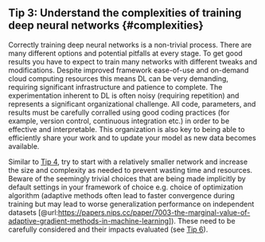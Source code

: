 ## Tip 3: Understand the complexities of training deep neural networks {#complexities}

Correctly training deep neural networks is a non-trivial process.
There are many different options and potential pitfalls at every stage.
To get good results you have to expect to train many networks with different tweaks and modifications.
Despite improved framework ease-of-use and on-demand cloud computing resources this means DL can be very demanding, requiring significant infrastructure and patience to complete.
The experimentation inherent to DL is often noisy (requiring repetition) and represents a significant organizational challenge.
All code, parameters, and results must be carefully corralled using good coding practices (for example, version control, continuous integration etc.) in order to be effective and interpretable.
This organization is also key to being able to efficiently share your work and to update your model as new data becomes available. 


Similar to [Tip 4](#baselines), try to start with a relatively smaller network and increase the size and complexity as needed to prevent wasting time and resources. 
Beware of the seemingly trivial choices that are being made implicitly by default settings in your framework of choice e.g. choice of optimization algorithm (adaptive methods often lead to faster convergence during training but may lead to worse generalization performance on independent datasets [@url:https://papers.nips.cc/paper/7003-the-marginal-value-of-adaptive-gradient-methods-in-machine-learning]).
These need to be carefully considered and their impacts evaluated (see [Tip 6](#hyperparameters)).
